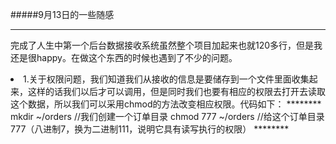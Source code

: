 #####9月13日的一些随感
*********
完成了人生中第一个后台数据接收系统虽然整个项目加起来也就120多行，但是我还是很happy。在做这个东西的时候也遇到了不少的问题。
<li>1.关于权限问题，我们知道我们从接收的信息是要储存到一个文件里面收集起来，这样的话我们以后才可以调用，但是同时我们也要有相应的权限去打开去读取这个数据，所以我们可以采用chmod的方法改变相应权限。代码如下：
********
	mkdir ~/orders	//我们创建一个订单目录
	chmod 777 ~/orders	//给这个订单目录777（八进制7，换为二进制111，说明它具有读写执行的权限）
********
	